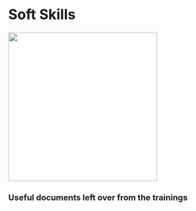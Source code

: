 # Soft Skills

<img src="https://res.cloudinary.com/snapko/image/upload/w_1000,ar_16:9,c_fill,g_auto,e_sharpen/v1606418488/Github/pexels-binti-malu-1485657.jpg" width="300" />

<h3>Useful documents left over from the trainings</h3>
